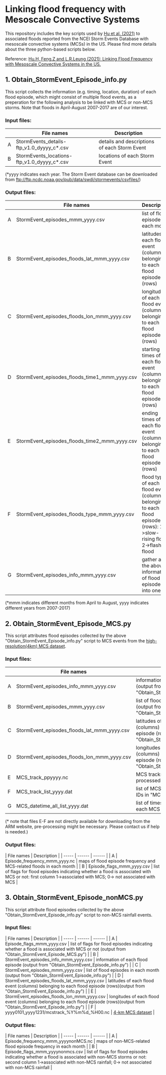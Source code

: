# Linking flood frequency with Mesoscale Convective Systems
This repository includes the key scripts used by [Hu et al. (2021)](https://agupubs.onlinelibrary.wiley.com/doi/abs/10.1029/2021GL092546) to associated floods reported from the NCEI Storm Events Database with mesoscale convective systems (MCSs) in the US. Please find more details about the three python-based scripts below.

Reference: [Hu.H, Feng.Z and L.R.Leung (2021): Linking Flood Frequency with Mesoscale Convective Systems in the US.](https://agupubs.onlinelibrary.wiley.com/doi/abs/10.1029/2021GL092546)

## 1. Obtain_StormEvent_Episode_info.py
This script collects the information (e.g. timing, location, duration) of each flood episode, which might consist of multiple flood events, as a preperation for the following analysis to be linked with MCS or non-MCS storms. Note that floods in April-August 2007-2017 are of our interest. 
### Input files:
|  | File names | Description |
| ----- | ------ | ------ |
| A	| StormEvents_details-ftp_v1.0_dyyyy_c*.csv | details and descriptions of each Storm Event |
| B | StormEvents_locations-ftp_v1.0_dyyyy_c*.csv | locations of each Storm Event |

(*yyyy indicates each year. The Storm Event database can be downloaded from ftp://ftp.ncdc.noaa.gov/pub/data/swdi/stormevents/csvfiles/)

### Output files:
|  | File names | Description |
| ------ | ------ | ------ |
| A	| StormEvent_episodes_mmm_yyyy.csv | list of flood episodes in each month|
| B | StormEvent_episodes_floods_lat_mmm_yyyy.csv | latitudes of each flood event (columns) belonging to each flood episode (rows) |
| C | StormEvent_episodes_floods_lon_mmm_yyyy.csv | longitudes of each flood event (columns) belonging to each flood episode (rows) |
| D | StormEvent_episodes_floods_time1_mmm_yyyy.csv | starting times of each flood event (columns) belonging to each flood episode (rows) |
| E | StormEvent_episodes_floods_time2_mmm_yyyy.csv | ending times of each flood event (columns) belonging to each flood episode (rows) |
| F | StormEvent_episodes_floods_type_mmm_yyyy.csv | flood types of each flood event (columns) belonging to each flood episode (rows): 1->slow-rising flood, 2->flash flood |
| G | StormEvent_episodes_info_mmm_yyyy.csv | gather all the above information of flood episodes into one file |

(*mmm indicates different months from April to August, yyyy indicates different years from 2007-2017)

## 2. Obtain_StormEvent_Episode_MCS.py
This script attributes flood episodes collected by the above "Obtain_StormEvent_Episode_info.py" script to MCS events from the [high-resolution(4km) MCS dataset](https://doi.org/10.5439/1571643). 
### Input files:
|  | File names | Description |
| ----- | ------ | ------ |
| A	| StormEvent_episodes_info_mmm_yyyy.csv | information of each flood episode (output from "Obtain_StormEvent_Episode_info.py") |
| B | StormEvent_episodes_mmm_yyyy.csv | list of flood episodes in each month (output from "Obtain_StormEvent_Episode_info.py") |
| C | StormEvent_episodes_floods_lat_mmm_yyyy.csv | latitudes of each flood event (columns) belonging to each flood episode (rows)(output from "Obtain_StormEvent_Episode_info.py") |
| D | StormEvent_episodes_floods_lon_mmm_yyyy.csv | longitudes of each flood event (columns) belonging to each flood episode (rows)(output from "Obtain_StormEvent_Episode_info.py") |
| E | MCS_track_ppyyyy.nc | MCS tracks and precipitation data processed from [4-km MCS dataset](https://doi.org/10.5439/1571643) |
| F | MCS_track_list_yyyy.dat | list of MCS track IDs that matches the IDs in "MCS_track_ppyyyy.nc" files |
| G | MCS_datetime_all_list_yyyy.dat | list of timesteps within the lifetime of each MCS |

(* note that files E-F are not directly available for downloading from the ARM website, pre-processing might be necessary. Please contact us if help is needed.)

### Output files:
| File names | Description |
| ----- | ------ | ------ |
| A	| Episode_frequency_mmm_yyyy.nc | maps of flood episode frequency and MCS-related floods in each month |
| B | Episode_flags_mmm_yyyy.csv | list of flags for flood episodes indicating whether a flood is associated with MCS or not: first column 1->associated with MCS; 0-> not associated with MCS |

## 3. Obtain_StormEvent_Episode_nonMCS.py
This script attribute flood episodes collected by the above "Obtain_StormEvent_Episode_info.py" script to non-MCS rainfall events.
### Input files:
| File names | Description |
| ----- | ------ | ------ |
| A	| Episode_flags_mmm_yyyy.csv | list of flags for flood episodes indicating whether a flood is associated with MCS or not (output from "Obtain_StormEvent_Episode_MCS.py") |
| B | StormEvent_episodes_info_mmm_yyyy.csv | information of each flood episode (output from "Obtain_StormEvent_Episode_info.py") |
| C | StormEvent_episodes_mmm_yyyy.csv | list of flood episodes in each month (output from "Obtain_StormEvent_Episode_info.py") |
| D | StormEvent_episodes_floods_lat_mmm_yyyy.csv | latitudes of each flood event (columns) belonging to each flood episode (rows)(output from "Obtain_StormEvent_Episode_info.py") |
| E | StormEvent_episodes_floods_lon_mmm_yyyy.csv | longitudes of each flood event (columns) belonging to each flood episode (rows)(output from "Obtain_StormEvent_Episode_info.py") |
| F | yyyy0101_yyyy1231/mcstrack_%Y%m%d_%H00.nc | [4-km MCS dataset](https://doi.org/10.5439/1571643) |

### Output files:
| File names | Description |
| ----- | ------ | ------ |
| A	| Episode_frequency_mmm_yyyynonMCS.nc | maps of non-MCS-related flood episode frequency in each month |
| B | Episode_flags_mmm_yyyynonmcs.csv | list of flags for flood episodes indicating whether a flood is associated with non-MCS storms or not: second column 1->associated with non-MCS rainfall; 0-> not associated with non-MCS rainfall |



